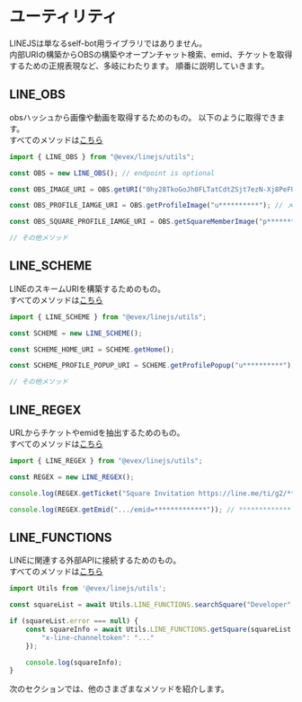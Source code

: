 # ユーティリティ

LINEJSは単なるself-bot用ライブラリではありません。\
内部URIの構築からOBSの構築やオープンチャット検索、emid、チケットを取得するための正規表現など、多岐にわたります。
順番に説明していきます。

## LINE_OBS

obsハッシュから画像や動画を取得するためのもの。
以下のように取得できます。\
すべてのメソッドは[こちら](https://github.com/evex-dev/linejs/blob/main/packages/linejs/utils/obs/index.ts)

```ts
import { LINE_OBS } from "@evex/linejs/utils";

const OBS = new LINE_OBS(); // endpoint is optional

const OBS_IMAGE_URI = OBS.getURI("0hy28TkoGoJh0FLTatCdtZSjt7ezN-Xj8PeFUrfHAvey8pHDUcMEppKXR-eisuFGJObRhheCh6KngqGzY"); // obs hash

const OBS_PROFILE_IAMGE_URI = OBS.getProfileImage("u**********"); // メンバーID (mid)

const OBS_SQUARE_PROFILE_IAMGE_URI = OBS.getSquareMemberImage("p**********"); // squareメンバーID (pid)

// その他メソッド
```



## LINE_SCHEME

LINEのスキームURIを構築するためのもの。\
すべてのメソッドは[こちら](https://github.com/evex-dev/linejs/blob/main/packages/linejs/utils/scheme/index.ts)

```ts
import { LINE_SCHEME } from "@evex/linejs/utils";

const SCHEME = new LINE_SCHEME();

const SCHEME_HOME_URI = SCHEME.getHome();

const SCHEME_PROFILE_POPUP_URI = SCHEME.getProfilePopup("u**********");

// その他メソッド
```



## LINE_REGEX

URLからチケットやemidを抽出するためのもの。\
すべてのメソッドは[こちら](https://github.com/evex-dev/linejs/blob/main/packages/linejs/utils/regex/index.ts)

```ts
import { LINE_REGEX } from "@evex/linejs/utils";

const REGEX = new LINE_REGEX();

console.log(REGEX.getTicket("Square Invitation https://line.me/ti/g2/*************")); // *************

console.log(REGEX.getEmid(".../emid=*************")); // *************
```



## LINE_FUNCTIONS

LINEに関連する外部APIに接続するためのもの。\
すべてのメソッドは[こちら](https://github.com/evex-dev/linejs/blob/main/packages/linejs/utils/functions/index.ts)

```ts
import Utils from '@evex/linejs/utils';

const squareList = await Utils.LINE_FUNCTIONS.searchSquare("Developer", 100);

if (squareList.error === null) {
    const squareInfo = await Utils.LINE_FUNCTIONS.getSquare(squareList.data.squares[0].square.emid, false, {
        "x-line-channeltoken": "..."
    });

    console.log(squareInfo);
}
```

次のセクションでは、他のさまざまなメソッドを紹介します。

